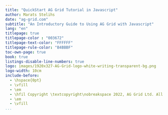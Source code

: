 ```yaml
---
title: "QuickStart AG Grid Tutorial in Javascript"
author: Marats Stelihs
date: "ag-grid.com"
subtitle: "An Introductory Guide to Using AG Grid with Javascript"
lang: "en"
titlepage: true
titlepage-color : "003672"
titlepage-text-color: "FFFFFF"
titlepage-rule-color: "B4BBBF"
toc-own-page: true
book: true
listings-disable-line-numbers: true
logo: images/1920x327-AG-Grid-logo-white-writing-transparent-bg.png
logo-width: 10cm
include-before:
  - \hspace{0pt}
  - \vfill
  - \em
  - \hfil Copyright \textcopyright\nobreakspace 2022, AG Grid Ltd. All rights reserved. \hfil
  - \em
  - \vfill
...
```

